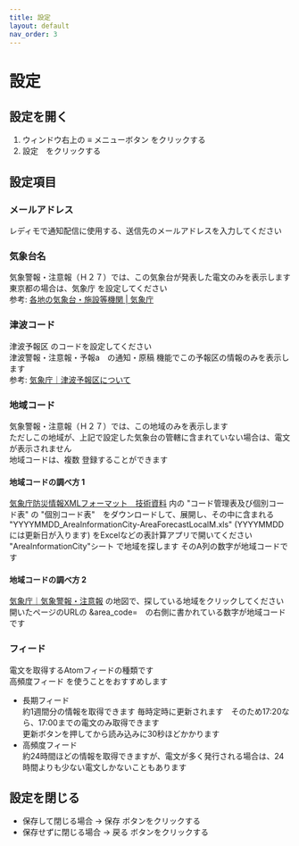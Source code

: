 ```yaml
---
title: 設定
layout: default
nav_order: 3
---
```

# 設定

## 設定を開く
1. ウィンドウ右上の ≡ メニューボタン をクリックする
2. 設定　をクリックする

## 設定項目

### メールアドレス
レディモで通知配信に使用する、送信先のメールアドレスを入力してください

### 気象台名
気象警報・注意報（Ｈ２７）では、この気象台が発表した電文のみを表示します  
東京都の場合は、気象庁 を設定してください  
参考: [各地の気象台・施設等機関 | 気象庁](https://www.jma.go.jp/jma/kishou/link/link1.html)  

### 津波コード
津波予報区 のコードを設定してください  
津波警報・注意報・予報a　の通知・原稿 機能でこの予報区の情報のみを表示します  
参考: [気象庁｜津波予報区について](https://www.data.jma.go.jp/eqev/data/joho/t-yohokuinfo.html)  

### 地域コード
気象警報・注意報（Ｈ２７）では、この地域のみを表示します  
ただしこの地域が、上記で設定した気象台の管轄に含まれていない場合は、電文が表示されません  
地域コードは、複数 登録することができます

#### 地域コードの調べ方 1
[気象庁防災情報XMLフォーマット　技術資料](https://xml.kishou.go.jp/tec_material.html) 内の "コード管理表及び個別コード表" の "個別コード表"　をダウンロードして、展開し、その中に含まれる "YYYYMMDD_AreaInformationCity-AreaForecastLocalM.xls" (YYYYMMDD には更新日が入ります) をExcelなどの表計算アプリで開いてください  
"AreaInformationCity"シート で地域を探します そのA列の数字が地域コードです

#### 地域コードの調べ方 2
[気象庁｜気象警報・注意報](https://www.jma.go.jp/bosai/map.html#5/34.5/137/&elem=all&contents=warning) の地図で、探している地域をクリックしてください
開いたページのURLの &area_code=　の右側に書かれている数字が地域コードです

### フィード
電文を取得するAtomフィードの種類です  
高頻度フィード を使うことをおすすめします
 - 長期フィード  
   約1週間分の情報を取得できます
   毎時定時に更新されます　そのため17:20なら、17:00までの電文のみ取得できます  
   更新ボタンを押してから読み込みに30秒ほどかかります　
 - 高頻度フィード  
   約24時間ほどの情報を取得できますが、電文が多く発行される場合は、24時間よりも少ない電文しかないこともあります

## 設定を閉じる
- 保存して閉じる場合 → 保存 ボタンをクリックする
- 保存せずに閉じる場合 → 戻る ボタンをクリックする